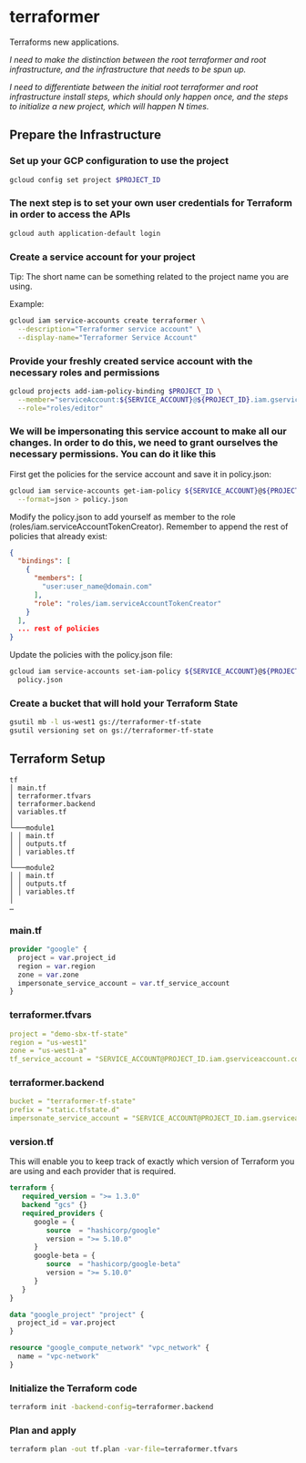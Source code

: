 # terraformer

Terraforms new applications.

_I need to make the distinction between the root terraformer and root infrastructure, and the infrastructure that needs to be spun up._

_I need to differentiate between the initial root terraformer and root infrastructure install steps, which should only happen once, and the steps to initialize a new project, which will happen N times._

## Prepare the Infrastructure

### Set up your GCP configuration to use the project

```bash
gcloud config set project $PROJECT_ID
```

### The next step is to set your own user credentials for Terraform in order to access the APIs

```bash
gcloud auth application-default login
```

### Create a service account for your project

Tip: The short name can be something related to the project name you are using.

Example:

```bash
gcloud iam service-accounts create terraformer \
  --description="Terraformer service account" \
  --display-name="Terraformer Service Account"
```

### Provide your freshly created service account with the necessary roles and permissions

```bash
gcloud projects add-iam-policy-binding $PROJECT_ID \
  --member="serviceAccount:${SERVICE_ACCOUNT}@${PROJECT_ID}.iam.gserviceaccount.com" \
  --role="roles/editor"
```

### We will be impersonating this service account to make all our changes. In order to do this, we need to grant ourselves the necessary permissions. You can do it like this

First get the policies for the service account and save it in policy.json:

```bash
gcloud iam service-accounts get-iam-policy ${SERVICE_ACCOUNT}@${PROJECT_ID}.iam.gserviceaccount.com \
  --format=json > policy.json
```

Modify the policy.json to add yourself as member to the role (roles/iam.serviceAccountTokenCreator). Remember to append the rest of policies that already exist:

```json
{
  "bindings": [
    {
      "members": [
        "user:user_name@domain.com"
      ],
      "role": "roles/iam.serviceAccountTokenCreator"
    }
  ],
  ... rest of policies
}
```

Update the policies with the policy.json file:

```bash
gcloud iam service-accounts set-iam-policy ${SERVICE_ACCOUNT}@${PROJECT_ID}.iam.gserviceaccount.com \
  policy.json
```

### Create a bucket that will hold your Terraform State

```bash
gsutil mb -l us-west1 gs://terraformer-tf-state
gsutil versioning set on gs://terraformer-tf-state
```

## Terraform Setup

```text
tf
│ main.tf
│ terraformer.tfvars
│ terraformer.backend
│ variables.tf
│
└───module1
│ │ main.tf
│ │ outputs.tf
│ │ variables.tf
│
└───module2
│ │ main.tf
│ │ outputs.tf
│ │ variables.tf
│
…
```

### main.tf

```tf
provider "google" {
  project = var.project_id
  region = var.region
  zone = var.zone
  impersonate_service_account = var.tf_service_account
}
```

### terraformer.tfvars

```yaml
project = "demo-sbx-tf-state"
region = "us-west1"
zone = "us-west1-a"
tf_service_account = "SERVICE_ACCOUNT@PROJECT_ID.iam.gserviceaccount.com"
```

### terraformer.backend

```yaml
bucket = "terraformer-tf-state"
prefix = "static.tfstate.d"
impersonate_service_account = "SERVICE_ACCOUNT@PROJECT_ID.iam.gserviceaccount.com"
```

### version.tf

This will enable you to keep track of exactly which version of Terraform you are using and each provider that is required.

```tf
terraform {
   required_version = ">= 1.3.0"
   backend "gcs" {}
   required_providers {
      google = {
         source  = "hashicorp/google"
         version = ">= 5.10.0"
      }
      google-beta = {
         source  = "hashicorp/google-beta"
         version = ">= 5.10.0"
      }
   }
}

data "google_project" "project" {
  project_id = var.project
}

resource "google_compute_network" "vpc_network" {
  name = "vpc-network"
}
```

### Initialize the Terraform code

```bash
terraform init -backend-config=terraformer.backend
```

### Plan and apply

```bash
terraform plan -out tf.plan -var-file=terraformer.tfvars
```
